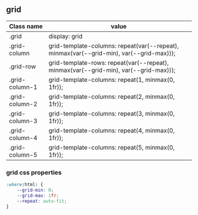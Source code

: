 ## grid

| Class name     | value                                                                                   |
| -------------- | --------------------------------------------------------------------------------------- |
| .grid          | display: grid                                                                           |
| .grid-column   | grid-template-columns: repeat(var(--repeat), minmax(var(--grid-min), var(--grid-max))); |
| .grid-row      | grid-template-rows: repeat(var(--repeat), minmax(var(--grid-min), var(--grid-max)));    |
| .grid-column-1 | grid-template-columns: repeat(1, minmax(0, 1fr));                                       |
| .grid-column-2 | grid-template-columns: repeat(2, minmax(0, 1fr));                                       |
| .grid-column-3 | grid-template-columns: repeat(3, minmax(0, 1fr));                                       |
| .grid-column-4 | grid-template-columns: repeat(4, minmax(0, 1fr));                                       |
| .grid-column-5 | grid-template-columns: repeat(5, minmax(0, 1fr));                                       |

### grid css properties

```css
:where(html) {
	--grid-min: 0;
	--grid-max: 1fr;
	--repeat: auto-fit;
}
```
